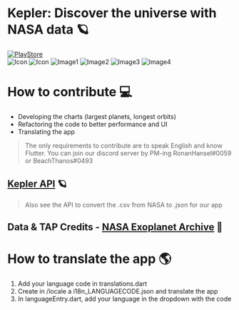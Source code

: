 # Kepler: Discover the universe with NASA data 🪐

<a href="https://play.google.com/store/apps/details?id=br.com.barros.kepler">![PlayStore](https://play.google.com/intl/en_us/badges/static/images/badges/en_badge_web_generic.png)</a>
<br/>
![Icon](https://i.ibb.co/wyp3wgb/IMG-20200907-WA0002.jpg)
![Icon](https://i.ibb.co/wyp3wgb/IMG-20200907-WA0002.jpg)
![Image1](https://i.ibb.co/gz54pQT/Screenshot-1.png)
![Image2](https://i.ibb.co/zfyGhxW/Screenshot-2.png)
![Image3](https://i.ibb.co/jLS8GVc/Screenshot-3.png)
![Image4](https://i.ibb.co/DWTkJ8H/Screenshot-1.png)

# How to contribute 💻
- Developing the charts (largest planets, longest orbits)
- Refactoring the code to better performance and UI
- Translating the app 
> The only requirements to contribute are to speak English and know Flutter.
> You can join our discord server by PM-ing RonanHansel#0059 or BeachThanos#0493

## [Kepler API](https://www.github.com/ronanhansel/kepler-api) 🪐
> Also see the API to convert the .csv from NASA to .json for our app

## Data & TAP Credits - [NASA Exoplanet Archive](https://exoplanetarchive.ipac.caltech.edu/) 🚀

# How to translate the app 🌎

1. Add your language code in translations.dart
2. Create in /locale a i18n_LANGUAGECODE.json and translate the app
3. In languageEntry.dart, add your language in the dropdown with the code
